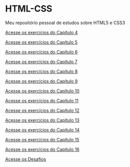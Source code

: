 # HTML-CSS
Meu repositório pessoal de estudos sobre HTML5 e CSS3

<a href="https://erickpedrosa.github.io/HTML-CSS/Cap%2004/">Acesse os exercícios do Capítulo 4<a>

<a href="https://erickpedrosa.github.io/HTML-CSS/Cap%2005/">Acesse os exercícios do Capítulo 5<a>

<a href="https://erickpedrosa.github.io/HTML-CSS/Cap%2006/">Acesse os exercícios do Capítulo 6<a>

<a href="https://erickpedrosa.github.io/HTML-CSS/Cap%2007/">Acesse os exercícios do Capítulo 7<a>

<a href="https://erickpedrosa.github.io/HTML-CSS/Cap%2008/">Acesse os exercícios do Capítulo 8<a>

<a href="https://erickpedrosa.github.io/HTML-CSS/Cap%2009/">Acesse os exercícios do Capítulo 9<a>

<a href="https://erickpedrosa.github.io/HTML-CSS/Cap%2010/">Acesse os exercícios do Capítulo 10<a>

<a href="https://erickpedrosa.github.io/HTML-CSS/Cap%2011/">Acesse os exercícios do Capítulo 11<a>

<a href="https://erickpedrosa.github.io/HTML-CSS/Cap%2012/">Acesse os exercícios do Capítulo 12<a>

<a href="https://erickpedrosa.github.io/HTML-CSS/Cap%2013/">Acesse os exercícios do Capítulo 13<a>

<a href="https://erickpedrosa.github.io/HTML-CSS/Cap%2014/">Acesse os exercícios do Capítulo 14<a>

<a href="https://erickpedrosa.github.io/HTML-CSS/Cap%2015/">Acesse os exercícios do Capítulo 15<a>

<a href="https://erickpedrosa.github.io/HTML-CSS/Cap%2016/">Acesse os exercícios do Capítulo 16<a>

<a href="https://erickpedrosa.github.io/HTML-CSS/Desafios/">Acesse os Desafios<a>
